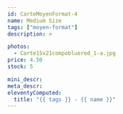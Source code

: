 ```yaml
---
id: CarteMoyenFormat-4
name: Medium Size
tags: ["moyen-format"]
description: >

photos:
  - Carte15x21compobluered_1-a.jpg
price: 4.50
stock: 5

mini_descr:
meta_descr:
eleventyComputed:
  title: "{{ tags }} - {{ name }}"
---
```

